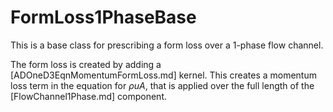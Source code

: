 # FormLoss1PhaseBase

This is a base class for prescribing a form loss over a 1-phase flow channel.

The form loss is created by adding a [ADOneD3EqnMomentumFormLoss.md] kernel. This
creates a momentum loss term in the equation for $\rho u A$, that is applied over the full length of
the [FlowChannel1Phase.md] component.
